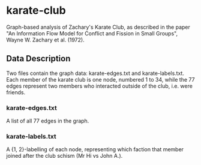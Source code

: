 # karate-club
Graph-based analysis of Zachary's Karate Club, as described in the paper "An Information Flow Model for Conflict and Fission in Small Groups", Wayne W. Zachary et al. (1972).
## Data Description
Two files contain the graph data: karate-edges.txt and karate-labels.txt. Each member of the karate club is one node, numbered 1 to 34, while the 77 edges represent two members who interacted outside of the club, i.e. were friends.
### karate-edges.txt
A list of all 77 edges in the graph.
### karate-labels.txt
A {1, 2}-labelling of each node, representing which faction that member joined after the club schism (Mr Hi vs John A.).

